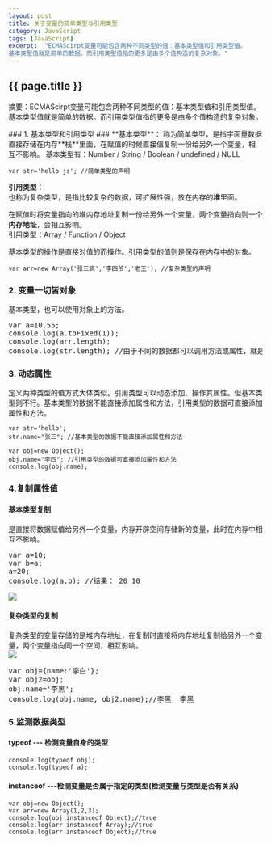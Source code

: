 ```yaml
---
layout: post
title: 关于变量的简单类型与引用类型
category: JavaScript
tags: [JavaScript]
excerpt:  "ECMAScirpt变量可能包含两种不同类型的值：基本类型值和引用类型值。
基本类型值就是简单的数据。而引用类型值指的更多是由多个值构造的复杂对象。"
---
```

<h2>{{ page.title }}</h2>
<p class="zhai">摘要：ECMAScirpt变量可能包含两种不同类型的值：基本类型值和引用类型值。
基本类型值就是简单的数据。而引用类型值指的更多是由多个值构造的复杂对象。</p>
<!--<p>{{ page.date | date_to_string }}</p>-->
### 1. 基本类型和引用类型 ###
**基本类型**：  
称为简单类型，是指字面量数据直接存储在内存**栈**里面，在赋值的时候直接值复制一份给另外一个变量，相互不影响。  
基本类型有：Number / String / Boolean / undefined / NULL  

	var str='hello js'; //简单类型的声明
**引用类型**：  
也称为复杂类型，是指比较复杂的数据，可扩展性强，放在内存的**堆**里面。

在赋值时将变量指向的堆内存地址复制一份给另外一个变量，两个变量指向则一个**内存地址**，会相互影响。  
引用类型：Array / Function / Object
  
基本类型的操作是直接对值的而操作。引用类型的值则是保存在内存中的对象。

	var arr=new Array('张三疯','李四爷','老王'); //复杂类型的声明

### 2. 变量一切皆对象 ###

基本类型，也可以使用对象上的方法。
<pre>
var a=10.55;
console.log(a.toFixed(1));
console.log(arr.length);
console.log(str.length); //由于不同的数据都可以调用方法或属性，就是对象</pre>
	
	
### 3. 动态属性 ###

定义两种类型的值方式大体类似。引用类型可以动态添加、操作其属性。但基本类型则不行。基本类型的数据不能直接添加属性和方法，引用类型的数据可直接添加属性和方法。

	var str='hello';
	str.name="张三"; //基本类型的数据不能直接添加属性和方法

	var obj=new Object();
	obj.name="李四"; //引用类型的数据可直接添加属性和方法
	console.log(obj.name);

### 4.复制属性值 ###
#### 基本类型复制 ####
是直接将数据赋值给另外一个变量，内存开辟空间存储新的变量，此时在内存中相互不影响。  
<pre>var a=10;
var b=a; 
a=20;
console.log(a,b); //结果： 20 10
</pre>
![](https://i.imgur.com/8RiIDuf.png)

#### 复杂类型的复制 ####
复杂类型的变量存储的是堆内存地址，在复制时直接将内存地址复制给另外一个变量，两个变量指向同一个空间，相互影响。  
![](https://i.imgur.com/OekwRTU.png)
<pre>
var obj={name:'李白'};
var obj2=obj; 
obj.name='李黑';
console.log(obj.name, obj2.name);//李黑  李黑 
</pre>


### 5.监测数据类型 ###
#### **typeof**	--- 检测变量自身的类型  ####
	console.log(typeof obj);
	console.log(typeof a);


#### instanceof	---检测变量是否属于指定的类型(检测变量与类型是否有关系) ####
	
	var obj=new Object();
	var arr=new Array(1,2,3);
	console.log(obj instanceof Object);//true
	console.log(arr instanceof Array);//true
	console.log(arr instanceof Object);//true